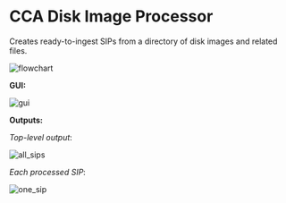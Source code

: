 # CCA Disk Image Processor  

Creates ready-to-ingest SIPs from a directory of disk images and related files.  

![flowchart](https://github.com/timothyryanwalsh/cca-diskimageprocessor/blob/master/media/di_flowchart.png)  

**GUI:**  

![gui](https://github.com/timothyryanwalsh/cca-diskimageprocessor/blob/master/media/diskimageprocessor_gui.png)  

**Outputs:**  

*Top-level output*:  

![all_sips](https://github.com/timothyryanwalsh/cca-diskimageprocessor/blob/master/media/diskimageprocessor_output1.png)  

*Each processed SIP*:  

![one_sip](https://github.com/timothyryanwalsh/cca-diskimageprocessor/blob/master/media/diskimageprocessor_output.png)  
